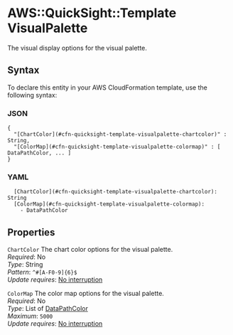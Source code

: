 # AWS::QuickSight::Template VisualPalette<a name="aws-properties-quicksight-template-visualpalette"></a>

The visual display options for the visual palette\.

## Syntax<a name="aws-properties-quicksight-template-visualpalette-syntax"></a>

To declare this entity in your AWS CloudFormation template, use the following syntax:

### JSON<a name="aws-properties-quicksight-template-visualpalette-syntax.json"></a>

```
{
  "[ChartColor](#cfn-quicksight-template-visualpalette-chartcolor)" : String,
  "[ColorMap](#cfn-quicksight-template-visualpalette-colormap)" : [ DataPathColor, ... ]
}
```

### YAML<a name="aws-properties-quicksight-template-visualpalette-syntax.yaml"></a>

```
  [ChartColor](#cfn-quicksight-template-visualpalette-chartcolor): String
  [ColorMap](#cfn-quicksight-template-visualpalette-colormap): 
    - DataPathColor
```

## Properties<a name="aws-properties-quicksight-template-visualpalette-properties"></a>

`ChartColor`  <a name="cfn-quicksight-template-visualpalette-chartcolor"></a>
The chart color options for the visual palette\.  
*Required*: No  
*Type*: String  
*Pattern*: `^#[A-F0-9]{6}$`  
*Update requires*: [No interruption](https://docs.aws.amazon.com/AWSCloudFormation/latest/UserGuide/using-cfn-updating-stacks-update-behaviors.html#update-no-interrupt)

`ColorMap`  <a name="cfn-quicksight-template-visualpalette-colormap"></a>
The color map options for the visual palette\.  
*Required*: No  
*Type*: List of [DataPathColor](aws-properties-quicksight-template-datapathcolor.md)  
*Maximum*: `5000`  
*Update requires*: [No interruption](https://docs.aws.amazon.com/AWSCloudFormation/latest/UserGuide/using-cfn-updating-stacks-update-behaviors.html#update-no-interrupt)